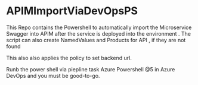# APIMImportViaDevOpsPS
This Repo contains the Powershell to automatically import the Microservice Swagger into APIM after the service is deployed into the environment . The script can also create NamedValues and Products for API , if they are not found

This also also applies the policy to set backend url. 

Runb the power shell via piepline task Azure Powershell @5 in Azure DevOps and you must be good-to-go.
